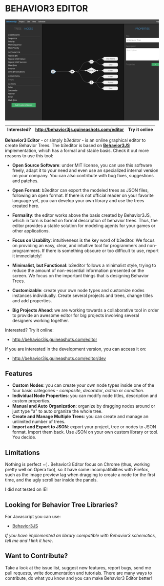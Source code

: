 BEHAVIOR3 EDITOR
================

![interface preview](preview.png)



Interested?  | http://behavior3js.guineashots.com/editor | Try it online
-------------|-------------------------------------------|--------------

**Behavior3 Editor** - or simply *b3editor* - is an online graphical editor to create Behavior Trees. The b3editor is based on [**Behavior3JS**](http://behavior3js.guineashots.com) implementation, which has a formal and stable basis. Check it out more reasons to use this tool:

- **Open Source Software**: under MIT license, you can use this software freely, adapt it to your need and even use an specialized internal version on your company. You can also contribute with bug fixes, suggestions and patches.

- **Open Format**: b3editor can export the modeled trees as JSON files, following an open format. If there is not official reader on your favorite language yet, you can develop your own library and use the trees created here.

- **Formality**: the editor works above the basis created by Behavior3JS, which in turn is based on formal description of behavior trees. Thus, the editor provides a stable solution for modeling agents for your games or other applications.

- **Focus on Usability**: intuitiveness is the key word of b3editor. We focus on providing an easy, clear, and intuitive tool for programmers and non-programmers. If there is something obscure or too difficult to use, report it immediately!

- **Minimalist, but Functional**: b3editor follows a minimalist style, trying to reduce the amount of non-essential information presented on the screen. We focus on the important things that is designing Behavior Trees. 

- **Customizable**: create your own node types and customize nodes instances individually. Create several projects and trees, change titles and add properties.

- **Big Projects Ahead**: we are working towards a collaborative tool in order to provide an awesome editor for big projects involving several designers working together. 

Interested? Try it online:

- http://behavior3js.guineashots.com/editor

If you are interested in the development version, you can access it on:

- http://behavior3js.guineashots.com/editor/dev


Features
--------

- **Custom Nodes**: you can create your own node types inside one of the four basic categories - *composite*, *decorator*, *action* or *condition*. 
- **Individual Node Properties**: you can modify node titles, description and custom properties.
- **Manual and Auto Organization**: organize by dragging nodes around or just type "a" to auto organize the whole tree.
- **Create and Manage Multiple Trees**: you can create and manage an unlimited number of trees.
- **Import and Export to JSON**: export your project, tree or nodes to JSON format. Import them back. Use JSON on your own custom library or tool. You decide.


Limitations
-----------

Nothing is perfect =( . Behavior3 Editor focus on Chrome (thus, working pretty well on Opera too), so it have some incompatibilities with Firefox, such as the image preview lag when dragging to create a node for the first time, and the ugly scroll bar inside the panels.

I did not tested on IE!


Looking for Behavior Tree Libraries?
------------------------------------

For Javascript you can use:

- [Behavior3JS](http://behavior3js.guineashots.com)

*If you have implemented an library compatible with Behavior3 schematics, tell me and I link it here*.


Want to Contribute?
-------------------

Take a look at the issue list, suggest new features, report bugs, send me pull requests, write documentation and tutorials. There are many ways to contribute, do what you know and you can make Behavior3 Editor better!